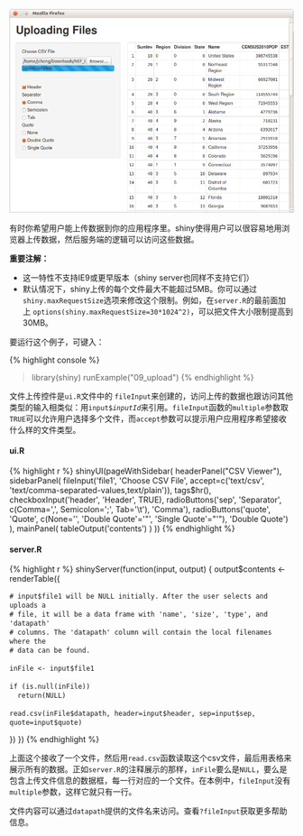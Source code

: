 ![Uploading Files Screenshot](screenshots/uploads.png)

有时你希望用户能上传数据到你的应用程序里。shiny使得用户可以很容易地用浏览器上传数据，然后服务端的逻辑可以访问这些数据。

**重要注解：**

* 这一特性不支持IE9或更早版本（shiny server也同样不支持它们）
* 默认情况下，shiny上传的每个文件最大不能超过5MB。你可以通过`shiny.maxRequestSize`选项来修改这个限制。例如，在`server.R`的最前面加上 `options(shiny.maxRequestSize=30*1024^2)`，可以把文件大小限制提高到30MB。

要运行这个例子，可键入：

{% highlight console %}
> library(shiny)
> runExample("09_upload")
{% endhighlight %}

文件上传控件是`ui.R`文件中的 `fileInput`来创建的，访问上传的数据也跟访问其他类型的输入相类似：用<code>input$<i>inputId</i></code>来引用。`fileInput`函数的`multiple`参数取`TRUE`可以允许用户选择多个文件，而`accept`参数可以提示用户应用程序希望接收什么样的文件类型。

#### ui.R

{% highlight r %}
shinyUI(pageWithSidebar(
  headerPanel("CSV Viewer"),
  sidebarPanel(
    fileInput('file1', 'Choose CSV File',
              accept=c('text/csv', 'text/comma-separated-values,text/plain')),
    tags$hr(),
    checkboxInput('header', 'Header', TRUE),
    radioButtons('sep', 'Separator',
                 c(Comma=',',
                   Semicolon=';',
                   Tab='\t'),
                 'Comma'),
    radioButtons('quote', 'Quote',
                 c(None='',
                   'Double Quote'='"',
                   'Single Quote'="'"),
                 'Double Quote')
  ),
  mainPanel(
    tableOutput('contents')
  )
))
{% endhighlight %}

#### server.R

{% highlight r %}
shinyServer(function(input, output) {
  output$contents <- renderTable({
    
    # input$file1 will be NULL initially. After the user selects and uploads a 
    # file, it will be a data frame with 'name', 'size', 'type', and 'datapath' 
    # columns. The 'datapath' column will contain the local filenames where the 
    # data can be found.

    inFile <- input$file1

    if (is.null(inFile))
      return(NULL)
    
    read.csv(inFile$datapath, header=input$header, sep=input$sep, quote=input$quote)
  })
})
{% endhighlight %}

上面这个接收了一个文件，然后用`read.csv`函数读取这个csv文件，最后用表格来展示所有的数据。正如`server.R`的注释展示的那样，`inFile`要么是`NULL`，要么是包含上传文件信息的数据框，每一行对应的一个文件。在本例中，`fileInput`没有`multiple`参数，这样它就只有一行。

文件内容可以通过`datapath`提供的文件名来访问。查看`?fileInput`获取更多帮助信息。
